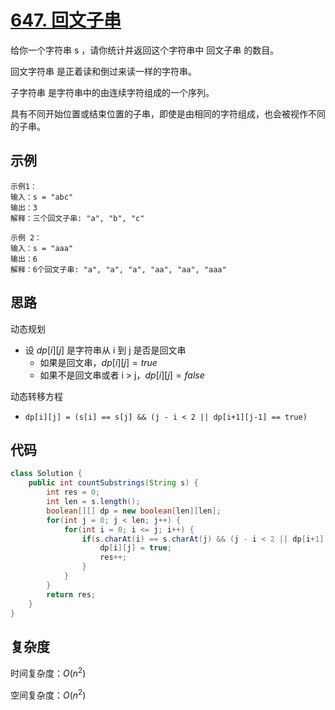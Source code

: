 # [647. 回文子串](https://leetcode-cn.com/problems/palindromic-substrings/)

给你一个字符串 s ，请你统计并返回这个字符串中 回文子串 的数目。

回文字符串 是正着读和倒过来读一样的字符串。

子字符串 是字符串中的由连续字符组成的一个序列。

具有不同开始位置或结束位置的子串，即使是由相同的字符组成，也会被视作不同的子串。

## 示例

```
示例1：
输入：s = "abc"
输出：3
解释：三个回文子串: "a", "b", "c"

示例 2：
输入：s = "aaa"
输出：6
解释：6个回文子串: "a", "a", "a", "aa", "aa", "aaa"
```

## 思路

动态规划 

- 设 $dp[i][j]$ 是字符串从 i 到 j 是否是回文串
  -  如果是回文串，$dp[i][j]=true$ 
  - 如果不是回文串或者 i > j，$dp[i][j]=false$ 

动态转移方程

- `dp[i][j] = (s[i] == s[j] && (j - i < 2 || dp[i+1][j-1] == true)`

## 代码

```java
class Solution {
    public int countSubstrings(String s) {
        int res = 0;
        int len = s.length();
        boolean[][] dp = new boolean[len][len];
        for(int j = 0; j < len; j++) {
            for(int i = 0; i <= j; i++) {
                if(s.charAt(i) == s.charAt(j) && (j - i < 2 || dp[i+1][j-1] == true)) {
                    dp[i][j] = true;
                    res++;
                }
            }
        }
        return res;
    }
}
```



## 复杂度

时间复杂度：$O(n^2)$

空间复杂度：$O(n^2)$

